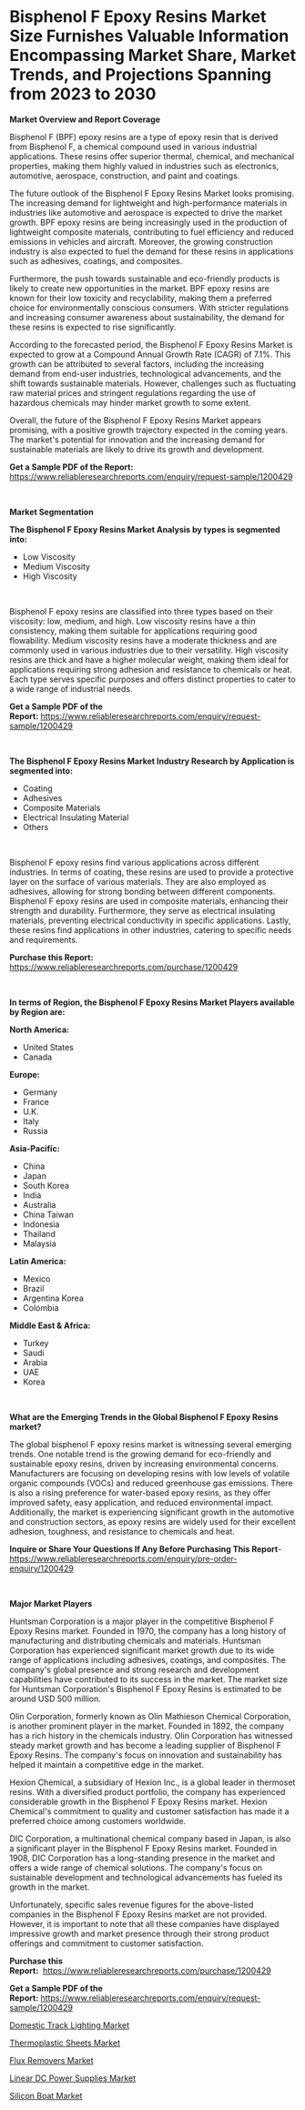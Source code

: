 <p><h1>Bisphenol F Epoxy Resins Market Size Furnishes Valuable Information Encompassing Market Share, Market Trends, and Projections Spanning from 2023 to 2030</h1></p><p><strong>Market Overview and Report Coverage</strong></p>
<p><p>Bisphenol F (BPF) epoxy resins are a type of epoxy resin that is derived from Bisphenol F, a chemical compound used in various industrial applications. These resins offer superior thermal, chemical, and mechanical properties, making them highly valued in industries such as electronics, automotive, aerospace, construction, and paint and coatings.</p><p>The future outlook of the Bisphenol F Epoxy Resins Market looks promising. The increasing demand for lightweight and high-performance materials in industries like automotive and aerospace is expected to drive the market growth. BPF epoxy resins are being increasingly used in the production of lightweight composite materials, contributing to fuel efficiency and reduced emissions in vehicles and aircraft. Moreover, the growing construction industry is also expected to fuel the demand for these resins in applications such as adhesives, coatings, and composites.</p><p>Furthermore, the push towards sustainable and eco-friendly products is likely to create new opportunities in the market. BPF epoxy resins are known for their low toxicity and recyclability, making them a preferred choice for environmentally conscious consumers. With stricter regulations and increasing consumer awareness about sustainability, the demand for these resins is expected to rise significantly.</p><p>According to the forecasted period, the Bisphenol F Epoxy Resins Market is expected to grow at a Compound Annual Growth Rate (CAGR) of 7.1%. This growth can be attributed to several factors, including the increasing demand from end-user industries, technological advancements, and the shift towards sustainable materials. However, challenges such as fluctuating raw material prices and stringent regulations regarding the use of hazardous chemicals may hinder market growth to some extent.</p><p>Overall, the future of the Bisphenol F Epoxy Resins Market appears promising, with a positive growth trajectory expected in the coming years. The market's potential for innovation and the increasing demand for sustainable materials are likely to drive its growth and development.</p></p>
<p><strong>Get a Sample PDF of the Report:</strong> <a href="https://www.reliableresearchreports.com/enquiry/request-sample/1200429">https://www.reliableresearchreports.com/enquiry/request-sample/1200429</a></p>
<p>&nbsp;</p>
<p><strong>Market Segmentation</strong></p>
<p><strong>The Bisphenol F Epoxy Resins Market Analysis by types is segmented into:</strong></p>
<p><ul><li>Low Viscosity</li><li>Medium Viscosity</li><li>High Viscosity</li></ul></p>
<p>&nbsp;</p>
<p><p>Bisphenol F epoxy resins are classified into three types based on their viscosity: low, medium, and high. Low viscosity resins have a thin consistency, making them suitable for applications requiring good flowability. Medium viscosity resins have a moderate thickness and are commonly used in various industries due to their versatility. High viscosity resins are thick and have a higher molecular weight, making them ideal for applications requiring strong adhesion and resistance to chemicals or heat. Each type serves specific purposes and offers distinct properties to cater to a wide range of industrial needs.</p></p>
<p><strong>Get a Sample PDF of the Report:</strong>&nbsp;<a href="https://www.reliableresearchreports.com/enquiry/request-sample/1200429">https://www.reliableresearchreports.com/enquiry/request-sample/1200429</a></p>
<p>&nbsp;</p>
<p><strong>The Bisphenol F Epoxy Resins Market Industry Research by Application is segmented into:</strong></p>
<p><ul><li>Coating</li><li>Adhesives</li><li>Composite Materials</li><li>Electrical Insulating Material</li><li>Others</li></ul></p>
<p>&nbsp;</p>
<p><p>Bisphenol F epoxy resins find various applications across different industries. In terms of coating, these resins are used to provide a protective layer on the surface of various materials. They are also employed as adhesives, allowing for strong bonding between different components. Bisphenol F epoxy resins are used in composite materials, enhancing their strength and durability. Furthermore, they serve as electrical insulating materials, preventing electrical conductivity in specific applications. Lastly, these resins find applications in other industries, catering to specific needs and requirements.</p></p>
<p><strong>Purchase this Report:</strong>&nbsp; <a href="https://www.reliableresearchreports.com/purchase/1200429">https://www.reliableresearchreports.com/purchase/1200429</a></p>
<p>&nbsp;</p>
<p><strong>In terms of Region, the Bisphenol F Epoxy Resins Market Players available by Region are:</strong></p>
<p>
    <p> <strong> North America: </strong>
        <ul>
            <li>United States</li>
            <li>Canada</li>
        </ul>
        </p> 
    <p> <strong> Europe: </strong>
        <ul>
            <li>Germany</li>
            <li>France</li>
            <li>U.K.</li>
            <li>Italy</li>
            <li>Russia</li>
        </ul>
        </p> 
    <p> <strong> Asia-Pacific: </strong>
        <ul>
            <li>China</li>
            <li>Japan</li>
            <li>South Korea</li>
            <li>India</li>
            <li>Australia</li>
            <li>China Taiwan</li>
            <li>Indonesia</li>
            <li>Thailand</li>
            <li>Malaysia</li>
        </ul>
        </p> 
    <p> <strong> Latin America: </strong>
        <ul>
            <li>Mexico</li>
            <li>Brazil</li>
            <li>Argentina Korea</li>
            <li>Colombia</li>
        </ul>
        </p> 
    <p> <strong> Middle East & Africa: </strong>
        <ul>
            <li>Turkey</li>
            <li>Saudi</li>
            <li>Arabia</li>
            <li>UAE</li>
            <li>Korea</li>
        </ul>
    </p>
    </p>
<p>&nbsp;</p>
<p><strong>What are the Emerging Trends in the Global Bisphenol F Epoxy Resins market?</strong></p>
<p><p>The global bisphenol F epoxy resins market is witnessing several emerging trends. One notable trend is the growing demand for eco-friendly and sustainable epoxy resins, driven by increasing environmental concerns. Manufacturers are focusing on developing resins with low levels of volatile organic compounds (VOCs) and reduced greenhouse gas emissions. There is also a rising preference for water-based epoxy resins, as they offer improved safety, easy application, and reduced environmental impact. Additionally, the market is experiencing significant growth in the automotive and construction sectors, as epoxy resins are widely used for their excellent adhesion, toughness, and resistance to chemicals and heat.</p></p>
<p><strong>Inquire or Share Your Questions If Any Before Purchasing This Report</strong>- <a href="https://www.reliableresearchreports.com/enquiry/pre-order-enquiry/1200429">https://www.reliableresearchreports.com/enquiry/pre-order-enquiry/1200429</a></p>
<p>&nbsp;</p>
<p><strong>Major Market Players</strong></p>
<p><p>Huntsman Corporation is a major player in the competitive Bisphenol F Epoxy Resins market. Founded in 1970, the company has a long history of manufacturing and distributing chemicals and materials. Huntsman Corporation has experienced significant market growth due to its wide range of applications including adhesives, coatings, and composites. The company's global presence and strong research and development capabilities have contributed to its success in the market. The market size for Huntsman Corporation's Bisphenol F Epoxy Resins is estimated to be around USD 500 million.</p><p>Olin Corporation, formerly known as Olin Mathieson Chemical Corporation, is another prominent player in the market. Founded in 1892, the company has a rich history in the chemicals industry. Olin Corporation has witnessed steady market growth and has become a leading supplier of Bisphenol F Epoxy Resins. The company's focus on innovation and sustainability has helped it maintain a competitive edge in the market.</p><p>Hexion Chemical, a subsidiary of Hexion Inc., is a global leader in thermoset resins. With a diversified product portfolio, the company has experienced considerable growth in the Bisphenol F Epoxy Resins market. Hexion Chemical's commitment to quality and customer satisfaction has made it a preferred choice among customers worldwide.</p><p>DIC Corporation, a multinational chemical company based in Japan, is also a significant player in the Bisphenol F Epoxy Resins market. Founded in 1908, DIC Corporation has a long-standing presence in the market and offers a wide range of chemical solutions. The company's focus on sustainable development and technological advancements has fueled its growth in the market.</p><p>Unfortunately, specific sales revenue figures for the above-listed companies in the Bisphenol F Epoxy Resins market are not provided. However, it is important to note that all these companies have displayed impressive growth and market presence through their strong product offerings and commitment to customer satisfaction.</p></p>
<p><strong>Purchase this Report:</strong>&nbsp;&nbsp;<a href="https://www.reliableresearchreports.com/purchase/1200429">https://www.reliableresearchreports.com/purchase/1200429</a></p>
<p></p>
<p><strong>Get a Sample PDF of the Report:</strong>&nbsp;<a href="https://www.reliableresearchreports.com/enquiry/request-sample/1200429">https://www.reliableresearchreports.com/enquiry/request-sample/1200429</a></p>
<p><p><a href="https://www.linkedin.com/pulse/domestic-track-lighting-market-challenges-opportunities-growth-qjcwe/">Domestic Track Lighting Market</a></p><p><a href="https://medium.com/@alesiabrahimi58/thermoplastic-sheets-market-size-growth-forecast-2023-2030-7eddbba8cbaf">Thermoplastic Sheets Market</a></p><p><a href="https://medium.com/@besaosmani1903/flux-removers-market-size-growth-forecast-2023-2030-f029ac833a90">Flux Removers Market</a></p><p><a href="https://www.linkedin.com/pulse/decoding-linear-dc-power-supplies-market-deep-dive-latest-errqe/">Linear DC Power Supplies Market</a></p><p><a href="https://www.linkedin.com/pulse/silicon-boat-market-size-growth-forecast-from-2023-2030-mu2se/">Silicon Boat Market</a></p></p>